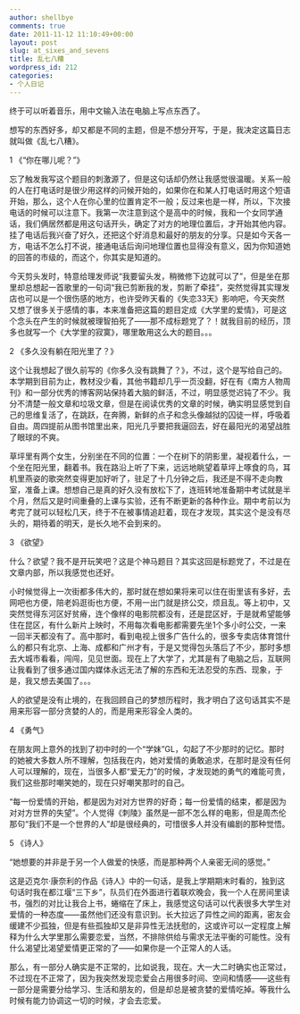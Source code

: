 ```yaml
---
author: shellbye
comments: true
date: 2011-11-12 11:10:49+00:00
layout: post
slug: at_sixes_and_sevens
title: 乱七八糟
wordpress_id: 212
categories:
- 个人日记
---
```


终于可以听着音乐，用中文输入法在电脑上写点东西了。

  


想写的东西好多，却又都是不同的主题，但是不想分开写，于是，我决定这篇日志就叫做《乱七八糟》。

  


1  《“你在哪儿呢？”》

忘了触发我写这个题目的刺激源了，但是这句话却仍然让我感觉很温暖。关系一般的人在打电话时是很少用这样的问候开始的，如果你在和某人打电话时用这个短语开始，那么，这个人在你心里的位置肯定不一般；反过来也是一样，所以，下次接电话的时候可以注意下。我第一次注意到这个是高中的时候，我和一个女同学通话，我们俩居然都是用这句话开头，确定了对方的地理位置后，才开始其他内容。挂了电话后我兴奋了好久，还把这个好消息和最好的朋友的分享。只是如今天各一方，电话不怎么打不说，接通电话后询问地理位置也显得没有意义，因为你知道她的回答的市级的，而这个，你其实是知道的。

  


今天剪头发时，特意给理发师说“我要留头发，稍微修下边就可以了”，但是坐在那里却总想起一首歌里的一句词“我已剪断我的发，剪断了牵挂”，突然觉得其实理发店也可以是一个很伤感的地方，也许受昨天看的《失恋33天》影响吧，今天突然又想了很多关于感情的事，本来准备把这篇的题目定成《大学里的爱情》，可是这个念头在产生的时候就被理智拍死了——那不成标题党了？！就我目前的经历，顶多也就写一个《大学里的寂寞》，哪里敢用这么大的题目。。。

  


2  《多久没有躺在阳光里了？》

这个让我想起了很久前写的《你多久没有跳舞了？》，不过，这个是写给自己的。本学期到目前为止，教材没少看，其他书籍却几乎一页没翻，好在有《南方人物周刊》和一部分优秀的博客网站保持着大脑的鲜活，不过，明显感觉迟钝了不少。我分不清楚一般文章和垃圾文章，但是在阅读优秀的文章的时候，确实明显感觉到自己的思维复活了，在跳跃，在奔腾，新鲜的点子和念头像越狱的囚徒一样，呼吸着自由。周四提前从图书馆里出来，阳光几乎要把我逼回去，好在最阳光的渴望战胜了眼球的不爽。

  


草坪里有两个女生，分别坐在不同的位置：一个在树下的阴影里，凝视着什么，一个坐在阳光里，翻着书。我在路沿上听了下来，远远地眺望着草坪上啄食的鸟，耳机里燕姿的歌突然变得更加好听了，驻足了十几分钟之后，我还是不得不走向教室，准备上课。想想自己是真的好久没有放松下了，连班转地准备期中考试就是半个月，然后又是时间重叠的上课与实验，还有不断更新的各种作业。期中考前以为考完了就可以轻松几天，终于不在被事情追赶着，现在才发现，其实这个是没有尽头的，期待着的明天，是长久地不会到来的。

  


3  《欲望》

什么？欲望？我不是开玩笑吧？这是个神马题目？其实这回是标题党了，不过是在文章内部，所以我感觉也还好。

小时候觉得上一次街都多伟大的，那时就在想如果将来可以住在街里该有多好，去网吧也方便，陪老妈逛街也方便，不用一出门就是挤公交，烦且乱。等上初中，又突然觉得东河区好贫瘠，连个像样的电影院都没有，还是昆区好，于是就希望能够住在昆区，有什么新片上映时，不用每次看电影都需要先坐1个多小时公交，一来一回半天都没有了。高中那时，看到电视上很多广告什么的，很多专卖店体育馆什么的都只有北京、上海、成都和广州才有，于是又觉得包头落后了不少，那时多想去大城市看看，闯闯，见见世面。现在上了大学了，尤其是有了电脑之后，互联网让我看到了很多通过国内媒体永远无法了解的东西和无法忍受的东西、现象，于是，我又想去美国了。。。

  


人的欲望是没有止境的，在我回顾自己的梦想历程时，我才明白了这句话其实不是用来形容一部分贪婪的人的，而是用来形容全人类的。

  


4  《勇气》

在朋友网上意外的找到了初中时的一个“学妹”GL，勾起了不少那时的记忆。那时的她被大多数人所不理解，包括我在内，她对爱情的勇敢追求，在那时是没有任何人可以理解的，现在，当很多人都“爱无力”的时候，才发现她的勇气的难能可贵，我们这些那时嘲笑她的，现在只好嘲笑那时的自己。

  


“每一份爱情的开始，都是因为对对方世界的好奇；每一份爱情的结束，都是因为对对方世界的失望”。个人觉得《刺陵》虽然是一部不怎么样的电影，但是周杰伦那句“我们不是一个世界的人”却是很经典的，可惜很多人并没有编剧的那种觉悟。  
  


5  《诗人》

“她想要的并非是于另一个人做爱的快感，而是那种两个人亲密无间的感觉。”

这是迈克尔·康奈利的作品《诗人》中的一句话，是我上学期期末时看的，独到这句话时我在都江堰“三下乡”，队员们在外面进行着联欢晚会，我一个人在房间里读书，强烈的对比让我合上书，蜷缩在了床上，我感觉这句话可以代表很多大学生对爱情的一种态度——虽然他们还没有意识到。长大拉远了异性之间的距离，密友会缓建不少孤独，但是有些孤独却又是非异性无法抚慰的，这或许可以一定程度上解释为什么大学里那么需要恋爱，当然，不排除供给与需求无法平衡的可能性。没有什么渴望比渴望爱情更正常的了——如果你是一个正常人的人话。

  


那么，有一部分人确实是不正常的，比如说我，现在。大一大二时确实也正常过，不过现在不正常了，因为我突然发现恋爱会占用很多时间、空间和情感——这些有一部分是需要分给学习、生活和朋友的，但是却总是被贪婪的爱情吃掉。等我什么时候有能力协调这一切的时候，才会去恋爱。
